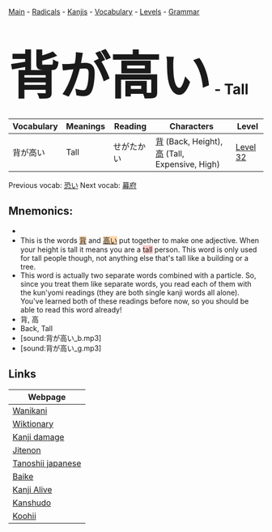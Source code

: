 <style> bigfont {font-size: 100px}</style>
[Main](../README.md) -
[Radicals](../radicals.md) -
[Kanjis](../kanjis.md) -
[Vocabulary](../vocabulary.md) -
[Levels](../levels.md) -
[Grammar](../grammar.md)
# <bigfont> 背が高い</bigfont> - Tall 

| Vocabulary | Meanings | Reading | Characters | Level |
| --- | --- | --- | --- | --- |
| 背が高い | Tall | せがたかい |  [背](../kanjis/背.md) (Back, Height), [高](../kanjis/高.md) (Tall, Expensive, High) | [Level 32](../levels/wk_level32.md) |

Previous vocab: [恐い](恐い.md) Next vocab: [幕府](幕府.md) 

## Mnemonics:

* 
* This is the words <span style="background-color:#fed8b1"> [背](https://jisho.org/search/背)</span> and <span style="background-color:#fed8b1"> [高い](https://jisho.org/search/高い)</span> put together to make one adjective. When your height is tall it means you are a <span style="background-color:#ffcccb"> tall</span> person. This word is only used for tall people though, not anything else that's tall like a building or a tree.
* This word is actually two separate words combined with a particle. So, since you treat them like separate words, you read each of them with the kun'yomi readings (they are both single kanji words all alone). You've learned both of these readings before now, so you should be able to read this word already!
* 背, 高
* Back, Tall
* [sound:背が高い_b.mp3]
* [sound:背が高い_g.mp3]


## Links 

| Webpage |
| --- |
| [Wanikani          ](https://www.wanikani.com/kanji/背が高い) |
| [Wiktionary        ](https://en.wiktionary.org/wiki/背が高い) |
| [Kanji damage      ](http://www.kanjidamage.com/kanji/search?utf8=✓&q=背が高い) |
| [Jitenon           ](https://jitenon.com/kanji/背が高い) |
| [Tanoshii japanese ](https://www.tanoshiijapanese.com/dictionary/kanji.cfm?k=背が高い) |
| [Baike             ](https://baike.baidu.com/item/背が高い) |
| [Kanji Alive       ](https://app.kanjialive.com/背が高い) |
| [Kanshudo          ](https://www.kanshudo.com/searchmn?q=背が高い) |
| [Koohii            ](https://kanji.koohii.com/study/kanji/背が高い) |
